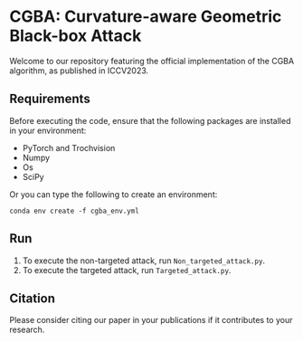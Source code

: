 # CGBA: Curvature-aware Geometric Black-box Attack
Welcome to our repository featuring the official implementation of the CGBA algorithm, as published in ICCV2023.
## Requirements
Before executing the code, ensure that the following packages are installed in your environment:
* PyTorch and Trochvision
* Numpy
* Os
* SciPy
  
Or you can type the following to create an environment:  

```
conda env create -f cgba_env.yml
```

## Run
1. To execute the non-targeted attack, run `Non_targeted_attack.py`.
2. To execute the targeted attack, run `Targeted_attack.py`.

## Citation
Please consider citing our paper in your publications if it contributes to your research.
```

```

